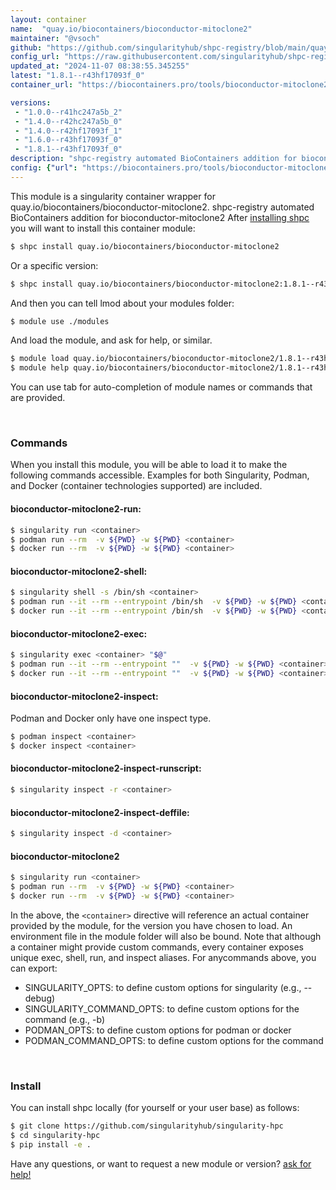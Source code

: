 ```yaml
---
layout: container
name:  "quay.io/biocontainers/bioconductor-mitoclone2"
maintainer: "@vsoch"
github: "https://github.com/singularityhub/shpc-registry/blob/main/quay.io/biocontainers/bioconductor-mitoclone2/container.yaml"
config_url: "https://raw.githubusercontent.com/singularityhub/shpc-registry/main/quay.io/biocontainers/bioconductor-mitoclone2/container.yaml"
updated_at: "2024-11-07 08:38:55.345255"
latest: "1.8.1--r43hf17093f_0"
container_url: "https://biocontainers.pro/tools/bioconductor-mitoclone2"

versions:
 - "1.0.0--r41hc247a5b_2"
 - "1.4.0--r42hc247a5b_0"
 - "1.4.0--r42hf17093f_1"
 - "1.6.0--r43hf17093f_0"
 - "1.8.1--r43hf17093f_0"
description: "shpc-registry automated BioContainers addition for bioconductor-mitoclone2"
config: {"url": "https://biocontainers.pro/tools/bioconductor-mitoclone2", "maintainer": "@vsoch", "description": "shpc-registry automated BioContainers addition for bioconductor-mitoclone2", "latest": {"1.8.1--r43hf17093f_0": "sha256:e85cd791a68453208943002f50efbb2f1f33ed8634e66fabdbdea82b91ea4607"}, "tags": {"1.0.0--r41hc247a5b_2": "sha256:bab002f7303685066a2f0cca57c4240a86fed25576ba0479b6e910b68a67afe0", "1.4.0--r42hc247a5b_0": "sha256:af37a807fa2a0e4ab1da9e91cfdb9f8696ef3702c300bdbc0593f159b26298ae", "1.4.0--r42hf17093f_1": "sha256:8045c79caeebe01297518d7623d5f37367c71d8ee5592dbcd9a83aa5b2e69794", "1.6.0--r43hf17093f_0": "sha256:411f4ef1f35a5f37820fe149c4dc3f0fc3e325b41cc7207af03599ce8636ae98", "1.8.1--r43hf17093f_0": "sha256:e85cd791a68453208943002f50efbb2f1f33ed8634e66fabdbdea82b91ea4607"}, "docker": "quay.io/biocontainers/bioconductor-mitoclone2"}
---
```


This module is a singularity container wrapper for quay.io/biocontainers/bioconductor-mitoclone2.
shpc-registry automated BioContainers addition for bioconductor-mitoclone2
After [installing shpc](#install) you will want to install this container module:


```bash
$ shpc install quay.io/biocontainers/bioconductor-mitoclone2
```

Or a specific version:

```bash
$ shpc install quay.io/biocontainers/bioconductor-mitoclone2:1.8.1--r43hf17093f_0
```

And then you can tell lmod about your modules folder:

```bash
$ module use ./modules
```

And load the module, and ask for help, or similar.

```bash
$ module load quay.io/biocontainers/bioconductor-mitoclone2/1.8.1--r43hf17093f_0
$ module help quay.io/biocontainers/bioconductor-mitoclone2/1.8.1--r43hf17093f_0
```

You can use tab for auto-completion of module names or commands that are provided.

<br>

### Commands

When you install this module, you will be able to load it to make the following commands accessible.
Examples for both Singularity, Podman, and Docker (container technologies supported) are included.

#### bioconductor-mitoclone2-run:

```bash
$ singularity run <container>
$ podman run --rm  -v ${PWD} -w ${PWD} <container>
$ docker run --rm  -v ${PWD} -w ${PWD} <container>
```

#### bioconductor-mitoclone2-shell:

```bash
$ singularity shell -s /bin/sh <container>
$ podman run --it --rm --entrypoint /bin/sh  -v ${PWD} -w ${PWD} <container>
$ docker run --it --rm --entrypoint /bin/sh  -v ${PWD} -w ${PWD} <container>
```

#### bioconductor-mitoclone2-exec:

```bash
$ singularity exec <container> "$@"
$ podman run --it --rm --entrypoint ""  -v ${PWD} -w ${PWD} <container> "$@"
$ docker run --it --rm --entrypoint ""  -v ${PWD} -w ${PWD} <container> "$@"
```

#### bioconductor-mitoclone2-inspect:

Podman and Docker only have one inspect type.

```bash
$ podman inspect <container>
$ docker inspect <container>
```

#### bioconductor-mitoclone2-inspect-runscript:

```bash
$ singularity inspect -r <container>
```

#### bioconductor-mitoclone2-inspect-deffile:

```bash
$ singularity inspect -d <container>
```



#### bioconductor-mitoclone2

```bash
$ singularity run <container>
$ podman run --rm  -v ${PWD} -w ${PWD} <container>
$ docker run --rm  -v ${PWD} -w ${PWD} <container>
```


In the above, the `<container>` directive will reference an actual container provided
by the module, for the version you have chosen to load. An environment file in the
module folder will also be bound. Note that although a container
might provide custom commands, every container exposes unique exec, shell, run, and
inspect aliases. For anycommands above, you can export:

 - SINGULARITY_OPTS: to define custom options for singularity (e.g., --debug)
 - SINGULARITY_COMMAND_OPTS: to define custom options for the command (e.g., -b)
 - PODMAN_OPTS: to define custom options for podman or docker
 - PODMAN_COMMAND_OPTS: to define custom options for the command

<br>

### Install

You can install shpc locally (for yourself or your user base) as follows:

```bash
$ git clone https://github.com/singularityhub/singularity-hpc
$ cd singularity-hpc
$ pip install -e .
```

Have any questions, or want to request a new module or version? [ask for help!](https://github.com/singularityhub/singularity-hpc/issues)